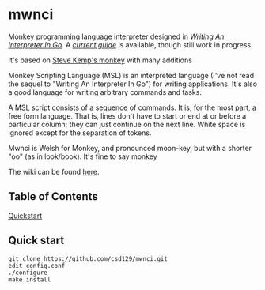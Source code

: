 # mwnci
Monkey programming language interpreter designed in [_Writing An Interpreter In Go_](https://interpreterbook.com/).
A [_current guide_](https://monkey.ploogie.co.uk) is available, though still work in progress. 

It's based on [Steve Kemp's monkey](https://github.com/skx/monkey) with many additions

Monkey Scripting Language (MSL) is an interpreted language (I've not read the sequel to "Writing An Interpreter In Go") for writing applications. It's also a good language for writing arbitrary commands and tasks.

A MSL script consists of a sequence of commands. It is, for the most part, a free form language. That is, lines don't have to start or end at or before a particular column; they can just continue on the next line. White space is ignored except for the separation of tokens.

Mwnci is Welsh for Monkey, and pronounced moon-key, but with a shorter "oo" (as in look/book). It's fine to say monkey 

The wiki can be found [here](https://monkey.ploogie.co.uk).

## Table of Contents
 [Quickstart](#quickstart)

 ## Quick start
 ```
 git clone https://github.com/csd129/mwnci.git
 edit config.conf
 ./configure
 make install
 ```

